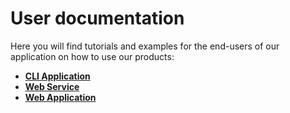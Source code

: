 # User documentation

Here you will find tutorials and examples for the end-users of our application on how to 
use our products:
- **[CLI Application](user_cli.md)**
- **[Web Service](user_service.md)**
- **[Web Application](user_web_app.md)**